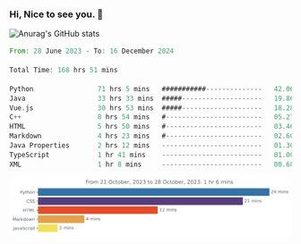 ### Hi, Nice to see you. 👋

<!--
**EtherFin/EtherFin** is a ✨ _special_ ✨ repository because its `README.md` (this file) appears on your GitHub profile.

Here are some ideas to get you started:

- 🔭 I’m currently working on ...
- 🌱 I’m currently learning ...
- 👯 I’m looking to collaborate on ...
- 🤔 I’m looking for help with ...
- 💬 Ask me about ...
- 📫 How to reach me: ...
- 😄 Pronouns: ...
- ⚡ Fun fact: ...
-->


![Anurag's GitHub stats](https://github-readme-stats.vercel.app/api?username=EtherFin&bg_color=30,e96443,e97f43,e99943,e9b443,e9ce43,e9e843,d3e943,bee943,a9e943,94e943&title_color=fff&text_color=000&show_icons=true&icon_color=000)


<!--START_SECTION:waka-->

```rust
From: 28 June 2023 - To: 16 December 2024

Total Time: 168 hrs 51 mins

Python                71 hrs 5 mins   ###########--------------   42.06 %
Java                  33 hrs 33 mins  #####--------------------   19.86 %
Vue.js                30 hrs 53 mins  #####--------------------   18.28 %
C++                   8 hrs 54 mins   #------------------------   05.27 %
HTML                  5 hrs 50 mins   #------------------------   03.46 %
Markdown              4 hrs 23 mins   #------------------------   02.60 %
Java Properties       2 hrs 12 mins   -------------------------   01.30 %
TypeScript            1 hr 41 mins    -------------------------   01.00 %
XML                   1 hr 8 mins     -------------------------   00.68 %
```

<!--END_SECTION:waka-->

<img
  src="https://github.com/EtherFin/EtherFin/blob/master/images/stat.svg"
  alt="Work Dashboard"
/>

